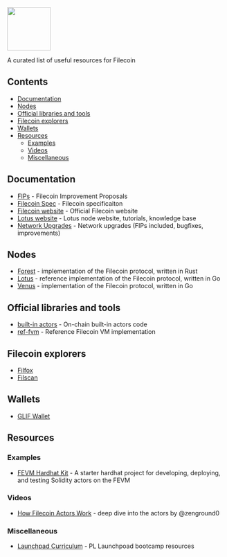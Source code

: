 <img src="https://filecoin.io/images/filecoin-logo.svg" width="100">

A curated list of useful resources for Filecoin


## Contents
- [Documentation](#documentation)
- [Nodes](#nodes)
- [Official libraries and tools](#official)
- [Filecoin explorers](#explorers)
- [Wallets](#wallets)
- [Resources](#resources)
  * [Examples](#res-examples)
  * [Videos](#res-videos)
  * [Miscellaneous](#res-misc)


<a name="documentation"></a>
## Documentation
- [FIPs](https://github.com/filecoin-project/FIPs) - Filecoin Improvement Proposals
- [Filecoin Spec](https://spec.filecoin.io/) - Filecoin specificaiton
- [Filecoin website](https://filecoin.io/) - Official Filecoin website
- [Lotus website](https://lotus.filecoin.io/) - Lotus node website, tutorials, knowledge base
- [Network Upgrades](https://github.com/filecoin-project/tpm/tree/master/Network%20Upgrades) - Network upgrades (FIPs included, bugfixes, improvements)

<a name="nodes"></a>
## Nodes
- [Forest](https://github.com/ChainSafe/forest) - implementation of the Filecoin protocol, written in Rust
- [Lotus](https://github.com/filecoin-project/lotus) - reference implementation of the Filecoin protocol, written in Go
- [Venus](https://github.com/filecoin-project/venus) - implementation of the Filecoin protocol, written in Go

<a name="official"></a>
## Official libraries and tools
- [built-in actors](https://github.com/filecoin-project/builtin-actors) - On-chain built-in actors code
- [ref-fvm](https://github.com/filecoin-project/ref-fvm) - Reference Filecoin VM implementation

<a name="explorers"></a>
## Filecoin explorers
- [Filfox](https://filfox.info/)
- [Filscan](https://filscan.io/)

<a name="wallets"></a>
## Wallets
- [GLIF Wallet](https://wallet.glif.io/)

<a name="resources"></a>
## Resources

<a name="res-examples"></a>
### Examples
- [FEVM Hardhat Kit](https://github.com/filecoin-project/FEVM-Hardhat-Kit) - A starter hardhat project for developing, deploying, and testing Solidity actors on the FEVM

<a name="res-videos"></a>
### Videos
- [How Filecoin Actors Work](https://www.youtube.com/watch?v=9JbwbTPonv0) - deep dive into the actors by @zenground0


<a name="res-misc"></a>
### Miscellaneous
- [Launchpad Curriculum](https://curriculum.pl-launchpad.io/) - PL Launchpoad bootcamp resources
